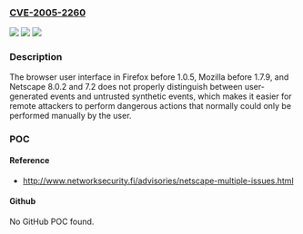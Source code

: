 ### [CVE-2005-2260](https://cve.mitre.org/cgi-bin/cvename.cgi?name=CVE-2005-2260)
![](https://img.shields.io/static/v1?label=Product&message=n%2Fa&color=blue)
![](https://img.shields.io/static/v1?label=Version&message=n%2Fa&color=blue)
![](https://img.shields.io/static/v1?label=Vulnerability&message=n%2Fa&color=brighgreen)

### Description

The browser user interface in Firefox before 1.0.5, Mozilla before 1.7.9, and Netscape 8.0.2 and 7.2 does not properly distinguish between user-generated events and untrusted synthetic events, which makes it easier for remote attackers to perform dangerous actions that normally could only be performed manually by the user.

### POC

#### Reference
- http://www.networksecurity.fi/advisories/netscape-multiple-issues.html

#### Github
No GitHub POC found.

